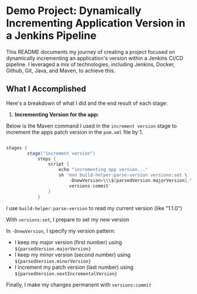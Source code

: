 # Demo Project: Dynamically Incrementing Application Version in a Jenkins Pipeline

 This README documents my journey of creating a project focused on dynamically incrementing an application's version within a Jenkins CI/CD pipeline. I leveraged a mix of technologies, including Jenkins, Docker, Github, Git, Java, and Maven, to achieve this.

## What I Accomplished

Here's a breakdown of what I did and the end result of each stage:


1. **Incrementing Version for the app:**

Below is the Maven command I used in the `increment version` stage to increment the apps patch version in the `pom.xml` file by 1.

```groovy

stages {
        stage("increment version")
            steps {
                script {
                    echo "incrementing app version..."
                    sh 'mvn build-helper:parse-version versions:set \
                        -DnewVersion=\\\${parsedVersion.majorVersion}.\\\${parsedVersion.minorVersion}.\\\${parsedVersion.nextIncrementalVersion} \
                        versions:commit'
                }
            }
```

I use `build-helper:parse-version` to read my current version (like "1.1.0")

With `versions:set`, I prepare to set my new version

In `-DnewVersion`, I specify my version pattern:
- I keep my major version (first number) using `${parsedVersion.majorVersion}`
- I keep my minor version (second number) using `${parsedVersion.minorVersion}`
- I increment my patch version (last number) using `${parsedVersion.nextIncrementalVersion}`

Finally, I make my changes permanent with `versions:commit`



    